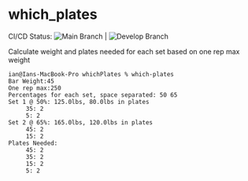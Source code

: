 # which_plates

CI/CD Status: ![Main Branch](https://github.com/iandday/whichPlates/actions/workflows/main.yml/badge.svg) | ![Develop Branch](https://github.com/iandday/whichPlates/actions/workflows/develop.yml/badge.svg)

Calculate weight and plates needed for each set based on one rep max weight

```code=bash
ian@Ians-MacBook-Pro whichPlates % which-plates
Bar Weight:45
One rep max:250
Percentages for each set, space separated: 50 65
Set 1 @ 50%: 125.0lbs, 80.0lbs in plates
     35: 2
     5: 2
Set 2 @ 65%: 165.0lbs, 120.0lbs in plates
     45: 2
     15: 2
Plates Needed:
     45: 2
     35: 2
     15: 2
     5: 2
```
